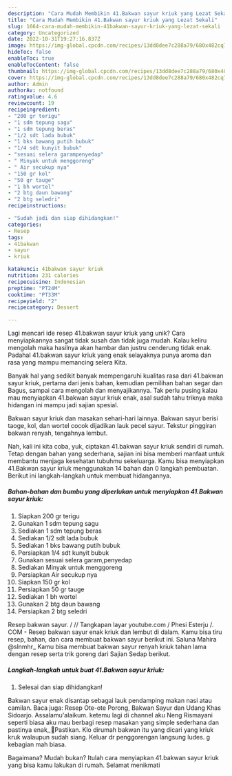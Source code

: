 ```yaml
---
description: "Cara Mudah Membikin 41.Bakwan sayur kriuk yang Lezat Sekali"
title: "Cara Mudah Membikin 41.Bakwan sayur kriuk yang Lezat Sekali"
slug: 1664-cara-mudah-membikin-41bakwan-sayur-kriuk-yang-lezat-sekali
category: Uncategorized
date: 2022-10-31T19:27:16.837Z
image: https://img-global.cpcdn.com/recipes/13dd8dee7c288a79/680x482cq70/41bakwan-sayur-kriuk-foto-resep-utama.jpg
hideToc: false
enableToc: true
enableTocContent: false
thumbnail: https://img-global.cpcdn.com/recipes/13dd8dee7c288a79/680x482cq70/41bakwan-sayur-kriuk-foto-resep-utama.jpg
cover: https://img-global.cpcdn.com/recipes/13dd8dee7c288a79/680x482cq70/41bakwan-sayur-kriuk-foto-resep-utama.jpg
author: Admin
authorAv: notfound
ratingvalue: 4.6
reviewcount: 19
recipeingredient:
- "200 gr terigu"
- "1 sdm tepung sagu"
- "1 sdm tepung beras"
- "1/2 sdt lada bubuk"
- "1 bks bawang putih bubuk"
- "1/4 sdt kunyit bubuk"
- "sesuai selera garampenyedap"
- " Minyak untuk menggoreng"
- " Air secukup nya"
- "150 gr kol"
- "50 gr tauge"
- "1 bh wortel"
- "2 btg daun bawang"
- "2 btg seledri"
recipeinstructions:

- "Sudah jadi dan siap dihidangkan!"
categories:
- Resep
tags:
- 41bakwan
- sayur
- kriuk

katakunci: 41bakwan sayur kriuk 
nutrition: 231 calories
recipecuisine: Indonesian
preptime: "PT24M"
cooktime: "PT33M"
recipeyield: "2"
recipecategory: Dessert

---
```





Lagi mencari ide resep 41.bakwan sayur kriuk yang unik? Cara menyiapkannya sangat tidak susah dan tidak juga mudah. Kalau keliru mengolah maka hasilnya akan hambar dan justru cenderung tidak enak. Padahal 41.bakwan sayur kriuk yang enak selayaknya punya aroma dan rasa yang mampu memancing selera Kita.





Banyak hal yang sedikit banyak mempengaruhi kualitas rasa dari 41.bakwan sayur kriuk, pertama dari jenis bahan, kemudian pemilihan bahan segar dan Bagus, sampai cara mengolah dan menyajikannya. Tak perlu pusing kalau mau menyiapkan 41.bakwan sayur kriuk enak,      asal sudah tahu triknya maka hidangan ini mampu jadi sajian spesial.














Bakwan sayur kriuk dan masakan sehari-hari lainnya. Bakwan sayur berisi taoge, kol, dan wortel cocok dijadikan lauk pecel sayur. Tekstur pinggiran bakwan renyah, tengahnya lembut.






Nah, kali ini kita coba, yuk, ciptakan 41.bakwan sayur kriuk sendiri di rumah. Tetap dengan bahan yang sederhana, sajian ini bisa memberi manfaat untuk membantu menjaga kesehatan tubuhmu sekeluarga. Kamu bisa menyiapkan 41.Bakwan sayur kriuk menggunakan 14 bahan dan 0 langkah pembuatan. Berikut ini langkah-langkah untuk membuat hidangannya.

<!--inarticleads1-->

##### Bahan-bahan dan bumbu yang diperlukan untuk menyiapkan 41.Bakwan sayur kriuk:

1. Siapkan 200 gr terigu
1. Gunakan 1 sdm tepung sagu
1. Sediakan 1 sdm tepung beras
1. Sediakan 1/2 sdt lada bubuk
1. Sediakan 1 bks bawang putih bubuk
1. Persiapkan 1/4 sdt kunyit bubuk
1. Gunakan sesuai selera garam,penyedap
1. Sediakan  Minyak untuk menggoreng
1. Persiapkan  Air secukup nya
1. Siapkan 150 gr kol
1. Persiapkan 50 gr tauge
1. Sediakan 1 bh wortel
1. Gunakan 2 btg daun bawang
1. Persiapkan 2 btg seledri


Resep bakwan sayur. / // Tangkapan layar youtube.com / Phesi Esterju /. COM - Resep bakwan sayur enak kriuk dan lembut di dalam. Kamu bisa tiru resep, bahan, dan cara membuat bakwan sayur berikut ini. Saluna Mahira @slnmhr_ Kamu bisa membuat bakwan sayur renyah kriuk tahan lama dengan resep serta trik goreng dari Sajian Sedap berikut. 

<!--inarticleads2-->

##### Langkah-langkah untuk buat 41.Bakwan sayur kriuk:


1. Selesai dan siap dihidangkan!

Bakwan sayur enak disantap sebagai lauk pendamping makan nasi atau camilan. Baca juga: Resep Ote-ote Porong, Bakwan Sayur dan Udang Khas Sidoarjo. Assalamu&#39;alaikum. ketemu lagi di channel aku Neng Rismayani seperti biasa aku mau berbagi resep masakan yang simple sederhana dan pastinya enak,,🤗Pastikan. Klo dirumah bakwan itu yang dicari yang kriuk kruk walaupun sudah siang. Keluar dr penggorengan langsung ludes. g kebagian mah biasa. 

Bagaimana? Mudah bukan? Itulah cara menyiapkan 41.bakwan sayur kriuk yang bisa kamu lakukan di rumah. Selamat menikmati
